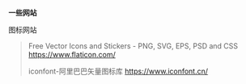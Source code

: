 **一些网站**

图标网站

> Free Vector Icons and Stickers - PNG, SVG, EPS, PSD and CSS
> https://www.flaticon.com/
>
> iconfont-阿里巴巴矢量图标库
> https://www.iconfont.cn/


